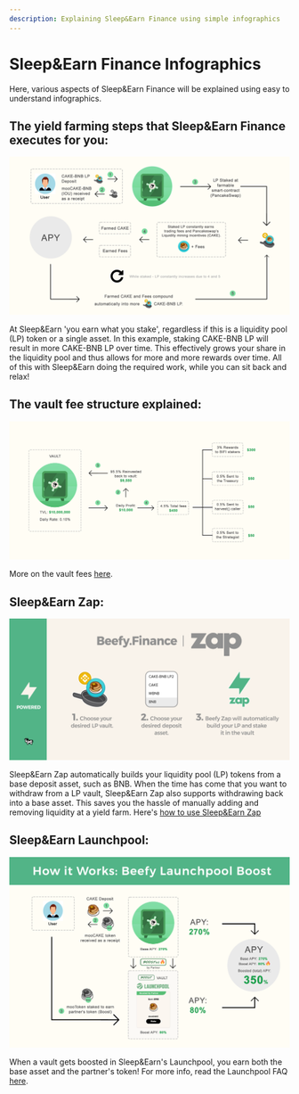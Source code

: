 ```yaml
---
description: Explaining Sleep&Earn Finance using simple infographics
---
```


# Sleep&Earn Finance Infographics

Here, various aspects of Sleep&Earn Finance will be explained using easy to understand infographics.

## The yield farming steps that Sleep&Earn Finance executes for you:

![](.gitbook/assets/beefy-info-yield-optimizing-process.png)

At Sleep&Earn 'you earn what you stake', regardless if this is a liquidity pool \(LP\) token or a single asset. In this example, staking CAKE-BNB LP will result in more CAKE-BNB LP over time. This effectively grows your share in the liquidity pool and thus allows for more and more rewards over time. All of this with Sleep&Earn doing the required work, while you can sit back and relax!

## The vault fee structure explained:

![&quot;What you see is what you get&quot;: the fees are already accounted for in the displayed APY!](.gitbook/assets/beefy-info-fees.png)

More on the vault fees [here](faq/products/vaults.md#what-is-the-vault-fee-structure).

## Sleep&Earn Zap:

![](.gitbook/assets/beefy-info-zap.png)

Sleep&Earn Zap automatically builds your liquidity pool \(LP\) tokens from a base deposit asset, such as BNB. When the time has come that you want to withdraw from a LP vault, Sleep&Earn Zap also supports withdrawing back into a base asset. This saves you the hassle of manually adding and removing liquidity at a yield farm. Here's [how to use Sleep&Earn Zap](faq/how-to-guides/how-to-beefy-zap.md)

## Sleep&Earn Launchpool:

![](.gitbook/assets/beefy-info-boost.png)

When a vault gets boosted in Sleep&Earn's Launchpool, you earn both the base asset and the partner's token! For more info, read the Launchpool FAQ [here](faq/products/launchpool.md).

